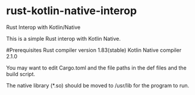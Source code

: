 # rust-kotlin-native-interop
Rust Interop with Kotlin/Native

This is a simple Rust interop with Kotlin Native.

#Prerequisites
Rust compiler version 1.83(stable)
Kotlin Native compiler 2.1.0

You may want to edit Cargo.toml and the file paths in the def files
and the build script.

The native library (*.so) should be moved to /usr/lib for the program to run.
